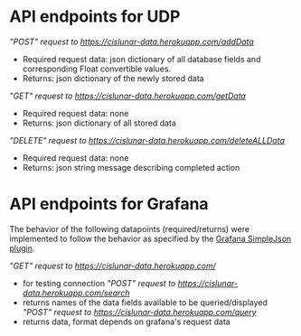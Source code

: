 # API endpoints for UDP 

<i> "POST" request to https://cislunar-data.herokuapp.com/addData</i> 
- Required request data: json dictionary of all database fields and corresponding Float convertible values.
- Returns: json dictionary of the newly stored data

<i> "GET" request to https://cislunar-data.herokuapp.com/getData</i> 
- Required request data: none
- Returns: json dictionary of all stored data

<i> "DELETE" request to https://cislunar-data.herokuapp.com/deleteALLData</i> 
- Required request data: none
- Returns: json string message describing completed action


# API endpoints for Grafana
The behavior of the following datapoints (required/returns) were implemented to follow the behavior as specified by the <a href = "https://grafana.com/grafana/plugins/grafana-simple-json-datasource/">Grafana SimpleJson plugin</a>.

<i> "GET" request to https://cislunar-data.herokuapp.com/</i> 
- for testing connection
<i> "POST" request to https://cislunar-data.herokuapp.com/search</i>
- returns names of the data fields available to be queried/displayed 
<i> "POST" request to https://cislunar-data.herokuapp.com/query</i> 
- returns data, format depends on grafana's request data
